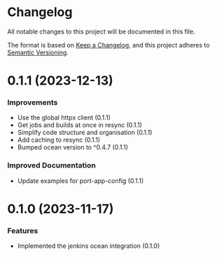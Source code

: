 # Changelog

All notable changes to this project will be documented in this file.

The format is based on [Keep a Changelog](https://keepachangelog.com/en/1.0.0/),
and this project adheres to [Semantic Versioning](https://semver.org/spec/v2.0.0.html).

<!-- towncrier release notes start -->

# 0.1.1 (2023-12-13)

### Improvements

- Use the global httpx client (0.1.1)
- Get jobs and builds at once in resync (0.1.1)
- Simplify code structure and organisation (0.1.1)
- Add caching to resync (0.1.1)
- Bumped ocean version to ^0.4.7 (0.1.1)

### Improved Documentation

- Update examples for port-app-config (0.1.1)


# 0.1.0 (2023-11-17)

### Features

- Implemented the jenkins ocean integration (0.1.0)
